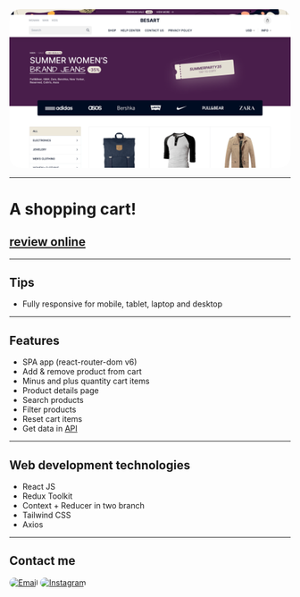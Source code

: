 <div align="center">
  <img src="screenshot.png" style="border-radius:20px">
</div>

---

# A shopping cart!

## [review online](https://besart.netlify.app/)

---

## Tips

- Fully responsive for mobile, tablet, laptop and desktop

---

## Features

- SPA app (react-router-dom v6)
- Add & remove product from cart
- Minus and plus quantity cart items
- Product details page
- Search products
- Filter products
- Reset cart items
- Get data in <a target="_blank" href="https://fakestoreapi.com/">API</a> 

---

## Web development technologies

- React JS
- Redux Toolkit
- Context + Reducer in two branch 
- Tailwind CSS
- Axios

---

## Contact me

<a href="mailto:hadikiamarzi@protonmail.com"><img src="https://img.shields.io/badge/Email-323540?style=for-the-badge&logo=protonmail&logoColor=5294E2" alt="Email" style="border-radius:15px"></a>
<a href="https://www.instagram.com/ihadikia"><img src="https://img.shields.io/badge/Instagram-323540?style=for-the-badge&logo=instagram&logoColor=5294E2" style="border-radius:15px" alt="Instagram"></a>
